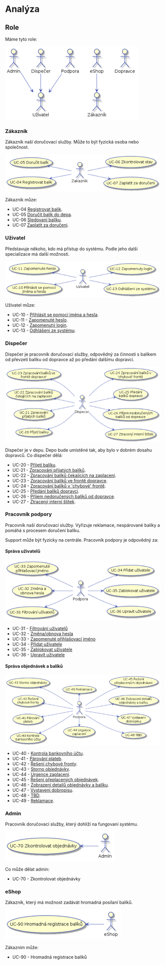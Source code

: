 # Analýza
## Role

Máme tyto role:

![Actors](./diagrams/out/actors.png "Role")

### Zákazník

Zákazník naší doručovací služby. Může to být fyzická osoba nebo společnost.

![Co muze delat Zakaznik](./diagrams/out/ucs-zakaznik.png "UCS for Zakaznik")

Zákaznik můze:

* UC-04 [Registrovat balik](../uc-00/#uc-04).
* UC-05 [Doručit balík do depa](../uc-00/#uc-05).
* UC-06 [Sledovaní balíku](../uc-00/#uc-06).
* UC-07 [Zaplatit za doručeni](../uc-00/#uc-07).

### Uživatel

Představuje někoho, kdo má přístup do systému. Podle jeho dalši specializace má další možnosti.

![Co muze delat Uzivatel](./diagrams/out/ucs-uzivatel.png "UCS for Uzivatel")

Uživatel můze:

* UC-10 - [Přihlásit se pomocí jména a hesla](../uc-10/#uc-10).
* UC-11 - [Zapomenuté heslo](../uc-10/#uc-11).
* UC-12 - [Zapomenutý login](../uc-10/#uc-12).
* UC-13 - [Odhlášeni ze systému](../uc-10/#uc-13).

### Dispečer

Dispečer je pracovník doručovací služby, odpovědný za činnosti s balíkem od převzetí balíku od dopravce až po předání dalšímu dopravci.

![Co muze delat Dispečer](./diagrams/out/ucs-dispecer.png "UCS for Dispečer")

Dispečer je v depu. Depo bude umístěné tak, aby bylo v dobrém dosahu dopravců. Co dispečer dělá:

* UC-20 - [Přijetí balíku](../uc-20/#UC-20).
* UC-21 - [Zpracování přijatých balíků](../uc-20/#UC-21).
* UC-22 - [Zpracování balíků čekajících na zaplacení](../uc-20/#UC-22).
* UC-23 - [Zpracování balíků ve frontě dopravce](../uc-20/#UC-23).
* UC-24 - [Zpracování balíků v 'chybové' frontě](../uc-20/#UC-24).
* UC-25 - [Předání balíků dopravci](../uc-20/#UC-25).
* UC-26 - [Příjem nedoručených balíků od dopravce](../uc-20/#UC-26).
* UC-27 - [Ztracený interní štítek](../uc-20/#UC-27).

### Pracovník podpory

Pracovník naší doručovací služby. Vyřizuje reklamace, nespárované balíky a pomáhá s procesem doručení balíku.

Support může být fyzicky na centrále. Pracovník podpory je odpovědný za:

#### Správa uživatelů
![Správa uživatelů pro pracovníka podpory](./diagrams/out/ucs-support-users.png "Správa uživatelů pro pracovníka podpory")

* UC-31 - [Filtrování uživatelů](../uc-30/#UC-31)
* UC-32 - [Změna/obnova hesla](../uc-30/#UC-32)
* UC-33 - [Zapomenuté přihlašovací jméno](../uc-30/#UC-33)
* UC-34 - [Přidat uživatele](../uc-30/#UC-34)
* UC-35 - [Zablokovat uživatele](../uc-30/#UC-35)
* UC-36 - [Upravit uživatele](../uc-30/#UC-36)

#### Správa objednávek a balíků

![UCs pro pracovníka podpory](./diagrams/out/ucs-support.png "UCs pro pracovníka podpory")

* UC-40 - [Kontrola bankovního účtu](../uc-40/#UC-40 "Kontrola bankovního účtu").
* UC-41 - [Párování plateb](../uc-40/#UC-41 "Párování plateb").
* UC-42 - [Řešení chybové fronty](../uc-40/#UC-42 "Řešení chybové fronty").
* UC-43 - [Storno objednávky](../uc-40/#UC-43 "Storno objednávky").
* UC-44 - [Urgence zaplacení](../uc-40/#UC-44 "Urgence zaplacení").
* UC-45 - [Řešení přeplacených objednávek](../uc-40/#UC-45 "Řešení přeplacených objednávek").
* UC-46 - [Zobrazení detailů objednávky a balíku](../uc-40/#UC-46 "Zobrazení detailů objednávky a balíku").
* UC-47 - [Vystaveni dobropisu](../uc-40/#UC-47 "Vystaveni dobropisu").
* UC-48 - [TBD](../uc-40/#UC-48 "Urgovani zaplacení").
* UC-49 - [Reklamace](../uc-40/#UC-49).

### Admin

Pracovník doručovací služby, který dohlíží na fungovaní systému.

![Co může dělat admin](./diagrams/out/ucs-admin.png "UCS for Admin")

Co může dělat admin:

* UC-70 - Zkontrolovat objednávky

### eShop

Zákazník, který má možnost zadávát hromadná posílaní balíků.

![Co může dělat eShop](./diagrams/out/ucs-eshop.png "UCS for eShop")

Zákazním může:

* UC-90 - Hromadná registrace balíků
